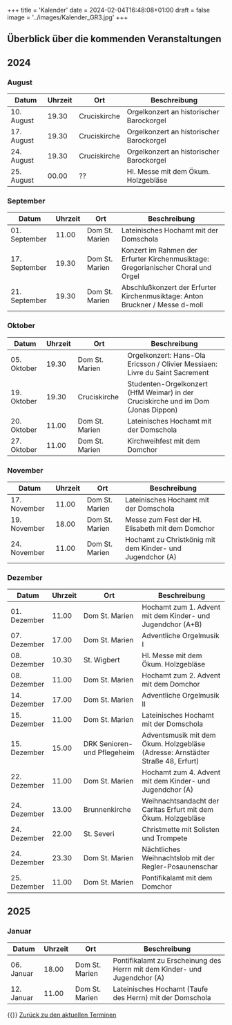 +++
title = 'Kalender'
date = 2024-02-04T16:48:08+01:00
draft = false
image = '../images/Kalender_GR3.jpg'
+++

## Überblick über die kommenden Veranstaltungen

## 2024

### August

| Datum | Uhrzeit | Ort | Beschreibung |
|-------|---------|-----|--------------|
| 10. August | 19.30 | Cruciskirche | Orgelkonzert an historischer Barockorgel |
| 17. August | 19.30 | Cruciskirche | Orgelkonzert an historischer Barockorgel |
| 24. August | 19.30 | Cruciskirche | Orgelkonzert an historischer Barockorgel |
| 25. August | 00.00 | ?? | Hl. Messe mit dem Ökum. Holzgebläse |


### September

| Datum | Uhrzeit | Ort | Beschreibung |
|-------|---------|-----|--------------|
| 01. September | 11.00 | Dom St. Marien | Lateinisches Hochamt mit der Domschola |
| 17. September | 19.30 | Dom St. Marien | Konzert im Rahmen der Erfurter Kirchenmusiktage: Gregorianischer Choral und Orgel |
| 21. September | 19.30 | Dom St. Marien | Abschlußkonzert der Erfurter Kirchenmusiktage: Anton Bruckner / Messe d-moll |


### Oktober

| Datum | Uhrzeit | Ort | Beschreibung |
|-------|---------|-----|--------------|
| 05. Oktober | 19.30 | Dom St. Marien | Orgelkonzert: Hans-Ola Ericsson / Olivier Messiaen: Livre du Saint Sacrement |
| 19. Oktober | 19.30 | Cruciskirche | Studenten-Orgelkonzert (HfM Weimar) in der Cruciskirche und im Dom (Jonas Dippon) |
| 20. Oktober | 11.00 | Dom St. Marien | Lateinisches Hochamt mit der Domschola |
| 27. Oktober | 11.00 | Dom St. Marien | Kirchweihfest mit dem Domchor |


### November

| Datum | Uhrzeit | Ort | Beschreibung |
|-------|---------|-----|--------------|
| 17. November | 11.00 | Dom St. Marien | Lateinisches Hochamt mit der Domschola |
| 19. November | 18.00 | Dom St. Marien | Messe zum Fest der Hl. Elisabeth mit dem Domchor |
| 24. November | 11.00 | Dom St. Marien | Hochamt zu Christkönig mit dem Kinder- und Jugendchor (A) |


### Dezember

| Datum | Uhrzeit | Ort | Beschreibung |
|-------|---------|-----|--------------|
| 01. Dezember | 11.00 | Dom St. Marien | Hochamt zum 1. Advent mit dem Kinder- und Jugendchor (A+B) |
| 07. Dezember | 17.00 | Dom St. Marien | Adventliche Orgelmusik I |
| 08. Dezember | 10.30 | St. Wigbert | Hl. Messe mit dem Ökum. Holzgebläse |
| 08. Dezember | 11.00 | Dom St. Marien | Hochamt zum 2. Advent mit dem Domchor |
| 14. Dezember | 17.00 | Dom St. Marien | Adventliche Orgelmusik II |
| 15. Dezember | 11.00 | Dom St. Marien | Lateinisches Hochamt mit der Domschola |
| 15. Dezember | 15.00 | DRK Senioren- und Pflegeheim | Adventsmusik mit dem Ökum. Holzgebläse (Adresse: Arnstädter Straße 48, Erfurt) |
| 22. Dezember | 11.00 | Dom St. Marien | Hochamt zum 4. Advent mit dem Kinder- und Jugendchor (A) |
| 24. Dezember | 13.00 | Brunnenkirche | Weihnachtsandacht der Caritas Erfurt mit dem Ökum. Holzgebläse |
| 24. Dezember | 22.00 | St. Severi | Christmette mit Solisten und Trompete |
| 24. Dezember | 23.30 | Dom St. Marien | Nächtliches Weihnachtslob mit der Regler-Posaunenschar |
| 25. Dezember | 11.00 | Dom St. Marien | Pontifikalamt mit dem Domchor |

## 2025

### Januar

| Datum | Uhrzeit | Ort | Beschreibung |
|-------|---------|-----|--------------|
| 06. Januar | 18.00 | Dom St. Marien | Pontifikalamt zu Erscheinung des Herrn mit dem Kinder- und Jugendchor (A) |
| 12. Januar | 11.00 | Dom St. Marien | Lateinisches Hochamt (Taufe des Herrn) mit der Domschola |


{{<icon class="fa fa-arrow-left">}}&nbsp;[Zurück zu den aktuellen Terminen](../#three)